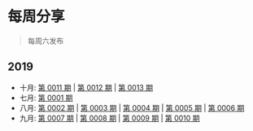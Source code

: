 # 每周分享

> 每周六发布

## 2019

- 十月: [第 0011 期](2019/10/05.md) | [第 0012 期](2019/10/12.md) | [第 0013 期](2019/10/19.md)
- 七月: [第 0001 期](2019/07/27.md)
- 八月: [第 0002 期](2019/08/03.md) | [第 0003 期](2019/08/10.md) | [第 0004 期](2019/08/17.md) | [第 0005 期](2019/08/24.md) | [第 0006 期](2019/08/31.md)
- 九月: [第 0007 期](2019/09/07.md) | [第 0008 期](2019/09/14.md) | [第 0009 期](2019/09/21.md) | [第 0010 期](2019/09/28.md)
